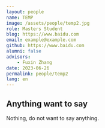 ```yaml
---
layout: people
name: TEMP
image: /assets/people/temp2.jpg
role: Masters Student
blog: https://www.baidu.com
email: example@example.com
github: https://www.baidu.com
alumni: false
advisors:
    - Fuxin Zhang
date: 2023-06-26
permalink: people/temp2
lang: en
---
```


## Anything want to say

Nothing, do not want to say anything.